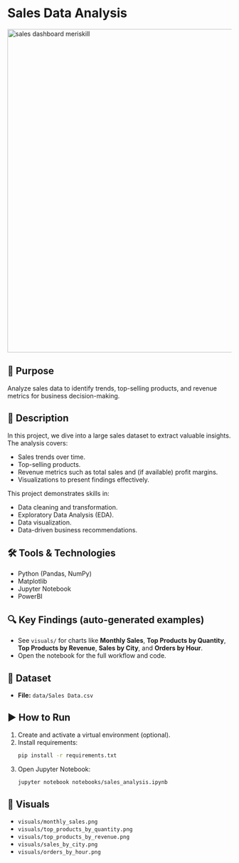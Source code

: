 # Sales Data Analysis
<img width="1286" height="726" alt="sales dashboard meriskill" src="https://github.com/user-attachments/assets/021734d4-1bcb-4520-88ec-f97ecab66684" />

## 📌 Purpose
Analyze sales data to identify trends, top-selling products, and revenue metrics for business decision-making.

## 📖 Description
In this project, we dive into a large sales dataset to extract valuable insights.
The analysis covers:
- Sales trends over time.
- Top-selling products.
- Revenue metrics such as total sales and (if available) profit margins.
- Visualizations to present findings effectively.

This project demonstrates skills in:
- Data cleaning and transformation.
- Exploratory Data Analysis (EDA).
- Data visualization.
- Data-driven business recommendations.

## 🛠 Tools & Technologies
- Python (Pandas, NumPy)
- Matplotlib
- Jupyter Notebook
- PowerBI

## 🔍 Key Findings (auto-generated examples)
- See `visuals/` for charts like **Monthly Sales**, **Top Products by Quantity**, **Top Products by Revenue**, **Sales by City**, and **Orders by Hour**.
- Open the notebook for the full workflow and code.

## 📂 Dataset
- **File:** `data/Sales Data.csv`

## ▶ How to Run
1. Create and activate a virtual environment (optional).
2. Install requirements:
   ```bash
   pip install -r requirements.txt
   ```
3. Open Jupyter Notebook:
   ```bash
   jupyter notebook notebooks/sales_analysis.ipynb
   ```

## 📸 Visuals
- `visuals/monthly_sales.png`
- `visuals/top_products_by_quantity.png`
- `visuals/top_products_by_revenue.png`
- `visuals/sales_by_city.png`
- `visuals/orders_by_hour.png`

